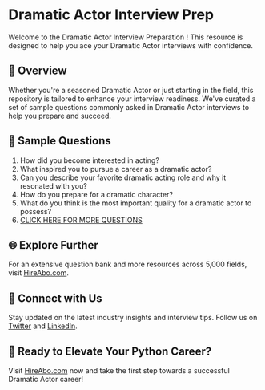 # Dramatic Actor Interview Prep

Welcome to the Dramatic Actor Interview Preparation ! This resource is designed to help you ace your Dramatic Actor interviews with confidence.

## 🚀 Overview

Whether you're a seasoned Dramatic Actor or just starting in the field, this repository is tailored to enhance your interview readiness. We've curated a set of sample questions commonly asked in Dramatic Actor interviews to help you prepare and succeed.

## 📝 Sample Questions

1. How did you become interested in acting?
2. What inspired you to pursue a career as a dramatic actor?
3. Can you describe your favorite dramatic acting role and why it resonated with you?
4. How do you prepare for a dramatic character?
5. What do you think is the most important quality for a dramatic actor to possess?
6. [CLICK HERE FOR MORE QUESTIONS](https://hireabo.com/job/16_0_11/Dramatic%20Actor)

## 🌐 Explore Further

For an extensive question bank and more resources across 5,000 fields, visit [HireAbo.com](https://www.hireabo.com).

## 📱 Connect with Us

Stay updated on the latest industry insights and interview tips. Follow us on [Twitter](https://twitter.com/hireabo) and [LinkedIn](https://www.linkedin.com/in/hire-abo-3609972a8/).

## 🚀 Ready to Elevate Your Python Career?

Visit [HireAbo.com](https://www.hireabo.com) now and take the first step towards a successful Dramatic Actor career!